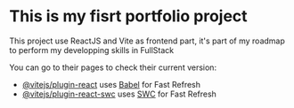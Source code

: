 # This is my fisrt portfolio project

This project use ReactJS and Vite as frontend part, it's part of my roadmap to perform my developping skills in FullStack

You can go to their pages to check their current version:

- [@vitejs/plugin-react](https://github.com/vitejs/vite-plugin-react/blob/main/packages/plugin-react/README.md) uses [Babel](https://babeljs.io/) for Fast Refresh
- [@vitejs/plugin-react-swc](https://github.com/vitejs/vite-plugin-react-swc) uses [SWC](https://swc.rs/) for Fast Refresh

